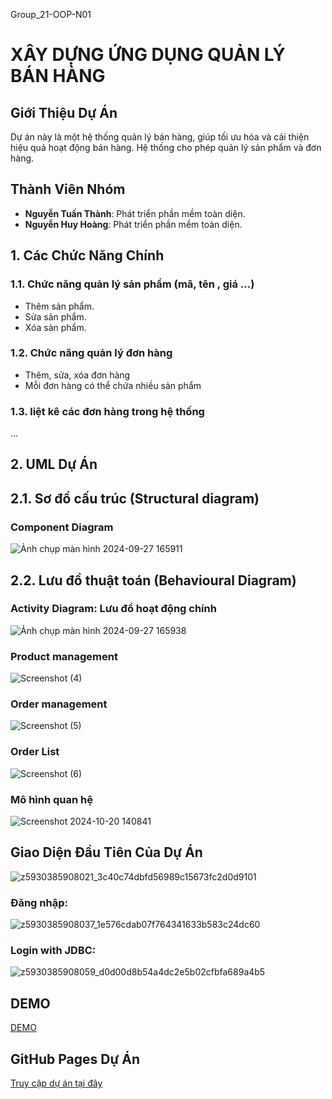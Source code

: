 Group_21-OOP-N01
# XÂY DỰNG ỨNG DỤNG QUẢN LÝ BÁN HÀNG
## Giới Thiệu Dự Án
Dự án này là một hệ thống quản lý bán hàng, giúp tối ưu hóa và cải thiện hiệu quả hoạt động bán hàng. Hệ thống cho phép quản lý sản phẩm và đơn hàng.
## Thành Viên Nhóm
- **Nguyễn Tuấn Thành**: Phát triển phần mềm toàn diện.
- **Nguyễn Huy Hoàng**: Phát triển phần mềm toàn diện.
## 1. Các Chức Năng Chính
### 1.1. Chức năng quản lý sản phẩm (mã, tên , giá ...)
-  Thêm sản phẩm.
-  Sửa sản phẩm.
-  Xóa sản phẩm.
### 1.2. Chức năng quản lý đơn hàng
- Thêm, sửa, xóa đơn hàng
- Mỗi đơn hàng có thể chứa nhiều sản phẩm
### 1.3. liệt kê các đơn hàng trong hệ thống
...
## 2. UML Dự Án
## 2.1. Sơ đồ cấu trúc (Structural diagram)
### Component Diagram
![Ảnh chụp màn hình 2024-09-27 165911](https://github.com/user-attachments/assets/64f59a5e-135c-48b2-a860-43a0286975dd)
## 2.2. Lưu đồ thuật toán (Behavioural Diagram)
### Activity Diagram: Lưu đồ hoạt động chính
![Ảnh chụp màn hình 2024-09-27 165938](https://github.com/user-attachments/assets/c23843d1-1a76-433a-9530-0e398e7f71dc)
### Product management
![Screenshot (4)](https://github.com/user-attachments/assets/523642c7-c46f-4c16-9958-3c3ce7557fd7)
### Order management
![Screenshot (5)](https://github.com/user-attachments/assets/b245b6fb-f76b-4a41-8cc9-a618f1763a55)
### Order List
![Screenshot (6)](https://github.com/user-attachments/assets/32ffdffa-756e-49a7-9807-bf4d7db7919b)
### Mô hình quan hệ
![Screenshot 2024-10-20 140841](https://github.com/user-attachments/assets/749a7b19-3b3a-4719-ab15-696300e7ad19)
## Giao Diện Đầu Tiên Của Dự Án
![z5930385908021_3c40c74dbfd56989c15673fc2d0d9101](https://github.com/user-attachments/assets/88331ed4-4b25-4029-86e2-b735ba1e97a9)
### Đăng nhập:
![z5930385908037_1e576cdab07f764341633b583c24dc60](https://github.com/user-attachments/assets/b395a19a-849d-4f72-99f0-541e6e48a3ae)
### Login with JDBC: 
![z5930385908059_d0d00d8b54a4dc2e5b02cfbfa689a4b5](https://github.com/user-attachments/assets/2b9af3c4-a861-4178-ba59-8208efa6a96d)
## DEMO
[DEMO](https://youtu.be/lO7PH-JE7uk)
## GitHub Pages Dự Án
[Truy cập dự án tại đây](https://github.com/Hoang281005/OOP-Group21-N01-/tree/finalproject)





